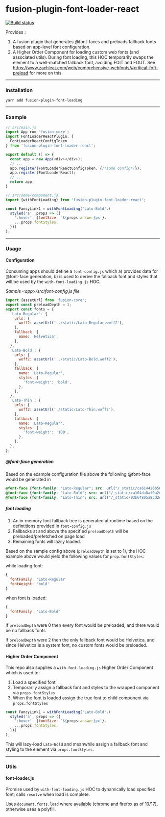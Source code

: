 # fusion-plugin-font-loader-react

[![Build status](https://badge.buildkite.com/a09fc8cc2c13e72534ae4e791fb891753489fb80e02d82021b.svg?branch=master)](https://buildkite.com/uberopensource/fusion-plugin-font-loader-react)

Provides :
1. A fusion plugin that generates @font-faces and preloads fallback fonts based on app-level font configuration.
2. A Higher Order Component for loading custom web fonts (and associated utils). During font loading, this HOC temporarily swaps the element to a well-matched fallback font, avoiding FOIT and FOUT. See https://www.zachleat.com/web/comprehensive-webfonts/#critical-foft-preload for more on this.

---

### Installation

```
yarn add fusion-plugin-font-loading
```

---

### Example

```js
// src/main.js
import App rom 'fusion-core';
import FontLoaderReactPlugin, {
  FontLoaderReactConfigToken
} from 'fusion-plugin-font-loader-react';

export default () => {
  const app = new App(<div></div>);
  // ...
  app.register(FontLoaderReactConfigToken, {/*some config*/});
  app.register(FontLoaderReact);
  // ...
  return app;
}

// src/some-component.js
import {withFontLoading} from 'fusion-plugin-font-loader-react';

const FancyLink1 = withFontLoading('Lato-Bold'.(
  styled('a', props => ({
    ':hover': {fontSize: `${props.answer}px`}.
    ...props.fontStyles,
  }))
);
```

---

### Usage

#### Configuration
Consuming apps should define a `font-config.js` which a) provides data for @font-face generation, b) is used to derive the fallback font and styles that will be used by the `with-font-loading.js` HOC.

_Sample \<app\>/src/font-config.js file_
```js
import {assetUrl} from 'fusion-core';
export const preloadDepth = 1;
export const fonts = {
  'Lato-Regular': {
    urls: {
      woff2: assetUrl('../static/Lato-Regular.woff2'),
    },
    fallback: {
      name: 'Helvetica',
    },
  },
  'Lato-Bold': {
    urls: {
      woff2: assetUrl('../static/Lato-Bold.woff2'),
    },
    fallback: {
      name: 'Lato-Regular',
      styles: {
        'font-weight': 'bold',
      },
    },
  },
  'Lato-Thin': {
    urls: {
      woff2: assetUrl('./static/Lato-Thin.woff2'),
    },
    fallback: {
      name: 'Lato-Regular',
      styles: {
        'font-weight': '100',
      },
    },
  },
};
```

##### @font-face generation

Based on the example configuration file above the following @font-face would be generated in <head>

```css
@font-face {font-family: "Lato-Regular"; src: url("/_static/ca614426b50ca7d007056aa00954764b.woff2") format("woff2");}
@font-face {font-family: "Lato-Bold"; src: url("/_static/ca104da8af9a2e0771e8fe2b31f8ec1e.woff2") format("woff2");}
@font-face {font-family: "Lato-Thin"; src: url("/_static/03b64805a8cd2d53fadc5814445c2fb5.woff2") format("woff2");}
```

##### font loading

1. An in-memory font fallback tree is generated at runtime based on the defintitions provided in `font-config.js`
2. Fallbacks at and above the specified `preloadDepth` will be preloaded/prefetched on page load
3. Remaining fonts will lazily loaded.

Based on the sample config above (`preloadDepth` is set to 1), the HOC example above would yield the following values for `prop.fontStyles`:

while loading font:
```js
{
  fontFamily: 'Lato-Regular'
  fontWeight: 'bold'
}
```

when font is loaded:
```js
{
  fontFamily: 'Lato-Bold'
}
```

If `preloadDepth` were 0 then every font would be preloaded, and there would be no fallback fonts

If `preloadDepth` were 2 then the only fallback font would be Helvetica, and since Helvetica is a system font, no custom fonts would be preloaded.

#### Higher Order Component

This repo also supplies a `with-font-loading.js` Higher Order Component which is used to:
1. Load a specified font
2. Temporarily assign a fallback font and styles to the wrapped component via `props.fontStyles`
3. When the font is loaded assign the true font to child component via `props.fontStyles`

```js
const FancyLink1 = withFontLoading('Lato-Bold'.(
  styled('a', props => ({
    ':hover': {fontSize: `${props.answer}px`}.
    ...props.fontStyles,
  }))
);
```

This will lazy-load `Lato-Bold` and meanwhile assign a fallback font and styling to the element via `props.fontStyles`.

---

### Utils

#### font-loader.js

Promise used by `with-font-loading.js` HOC to dynamically load specified font; calls `resolve` when load is complete.

Uses `document.fonts.load` where available (chrome and firefox as of 10/17), otherwise uses a polyfill.









